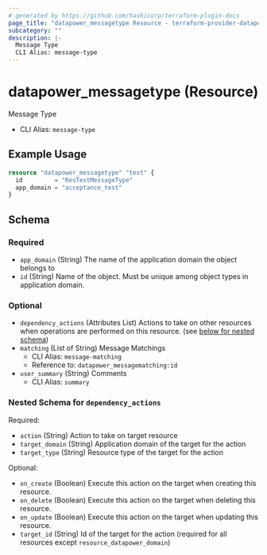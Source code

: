 ```yaml
---
# generated by https://github.com/hashicorp/terraform-plugin-docs
page_title: "datapower_messagetype Resource - terraform-provider-datapower"
subcategory: ""
description: |-
  Message Type
  CLI Alias: message-type
---
```


# datapower_messagetype (Resource)

Message Type
  - CLI Alias: `message-type`

## Example Usage

```terraform
resource "datapower_messagetype" "test" {
  id         = "ResTestMessageType"
  app_domain = "acceptance_test"
}
```

<!-- schema generated by tfplugindocs -->
## Schema

### Required

- `app_domain` (String) The name of the application domain the object belongs to
- `id` (String) Name of the object. Must be unique among object types in application domain.

### Optional

- `dependency_actions` (Attributes List) Actions to take on other resources when operations are performed on this resource. (see [below for nested schema](#nestedatt--dependency_actions))
- `matching` (List of String) Message Matchings
  - CLI Alias: `message-matching`
  - Reference to: `datapower_messagematching:id`
- `user_summary` (String) Comments
  - CLI Alias: `summary`

<a id="nestedatt--dependency_actions"></a>
### Nested Schema for `dependency_actions`

Required:

- `action` (String) Action to take on target resource
- `target_domain` (String) Application domain of the target for the action
- `target_type` (String) Resource type of the target for the action

Optional:

- `on_create` (Boolean) Execute this action on the target when creating this resource.
- `on_delete` (Boolean) Execute this action on the target when deleting this resource.
- `on_update` (Boolean) Execute this action on the target when updating this resource.
- `target_id` (String) Id of the target for the action (required for all resources except `resource_datapower_domain`)
